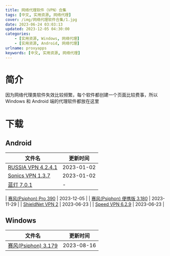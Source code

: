 ```yaml
---
title: 网络代理软件（VPN）合集
tags: [中文, 实用资源, 网络代理]
cover: /img/网络代理软件合集/1.jpg
date: 2023-06-24 03:03:13
updated: 2023-12-05 04:30:00
categories:
    - [实用资源, Windows, 网络代理]
    - [实用资源, Android, 网络代理]
urlname: proxyapps
keywords: [中文, 实用资源, 网络代理]
---
```


# 简介

因为网络代理类软件失效比较频繁，每个软件都创建一个页面比较费事，所以 Windows 和 Android 端的代理软件都放在这里

# 下载

## Android

| 文件名                                                             | 更新时间   |
| ------------------------------------------------------------------ | ---------- |
| [RUSSIA VPN 4.2.4.1](/download/index.html?f=RUSSIAVPN_4.2.4.1.apk) | 2023-01-02 |
| [Sonics VPN 1.3.7](/download/index.html?f=Sonics-VPN_1.3.7.apk)    | 2023-01-02 |
| [蓝灯 7.0.1](/download/index.html?f=蓝灯_7.0.1.apk)                | -          |

| [赛风(Psiphon) Pro 390](/download/index.html?f=Psiphon-Pro-v390-build-390.apk) | 2023-12-05 |
| [赛风(Psiphon) 便携版 3.180](/download/index.html?f=Psiphon-3.180-Portable.zip) | 2023-11-29 |
| [ShieldNet VPN 2](/download/index.html?f=ShieldNet-VPN-v2.apk) | 2023-06-23 |
| [Speed VPN 6.2.9](/download/index.html?f=Speed-VPN-v6.2.9.apk) | 2023-06-23 |

## Windows

| 文件名                                                                   | 更新时间   |
| ------------------------------------------------------------------------ | ---------- |
| [赛风(Psiphon) 3.179](/download/index.html?f=Psiphon-3.179-Portable.zip) | 2023-08-16 |
